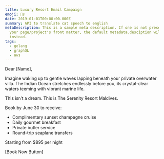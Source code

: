 ```yaml
---
title: Luxury Resort Email Campaign
emoji: 💆‍♀️
date: 2019-01-01T00:00:00.000Z
summary: API to translate cat speech to english
metaDescription: This is a sample meta description. If one is not present in
  your page/project's front matter, the default metadata.desciption will be used
  instead.
tags:
  - golang
  - graphQL
  - aws
---
```

Dear \[Name],

Imagine waking up to gentle waves lapping beneath your private overwater villa. The Indian Ocean stretches endlessly before you, its crystal-clear waters teeming with vibrant marine life.

This isn't a dream. This is The Serenity Resort Maldives.

Book by June 30 to receive:

* Complimentary sunset champagne cruise
* Daily gourmet breakfast
* Private butler service
* Round-trip seaplane transfers

Starting from $895 per night 

\[Book Now Button]